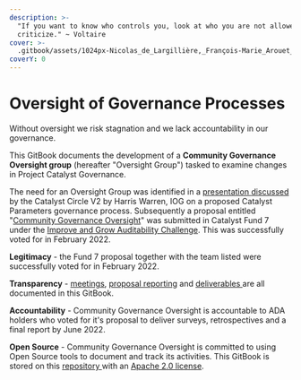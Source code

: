 ```yaml
---
description: >-
  "If you want to know who controls you, look at who you are not allowed to
  criticize." ~ Voltaire
cover: >-
  .gitbook/assets/1024px-Nicolas_de_Largillière,_François-Marie_Arouet_dit_Voltaire_adjusted.png
coverY: 0
---
```


# Oversight of Governance Processes

Without oversight we risk stagnation and we lack accountability in our governance.

This GitBook documents the development of a **Community Governance Oversight group** (hereafter "Oversight Group") tasked to examine changes in Project Catalyst Governance.

The need for an Oversight Group was identified in a [presentation ](https://quality-assurance-dao.gitbook.io/catalyst-circle-oversight-v2/meetings/meeting-2-november-25th-2021#presentation-slides)[discussed ](https://quality-assurance-dao.gitbook.io/catalyst-circle-oversight-v2/meetings/meeting-2-november-25th-2021#harris-warren-presentation-on-catalyst-parameters-governance-process-29-22)by the Catalyst Circle V2 by Harris Warren, IOG on a proposed Catalyst Parameters governance process. Subsequently a proposal entitled "[Community Governance Oversight](https://cardano.ideascale.com/c/idea/383517)" was submitted in Catalyst Fund 7 under the [Improve and Grow Auditability Challenge](https://cardano.ideascale.com/c/campaigns/26253/about). This was successfully voted for in February 2022.

**Legitimacy** - the Fund 7 proposal together with the team listed were successfully voted for in February 2022.

**Transparency** - [meetings](https://quality-assurance-dao.gitbook.io/community-governance-oversight/project-management/meetings-and-town-halls), [proposal reporting](https://quality-assurance-dao.gitbook.io/community-governance-oversight/proposal-reporting/proposal/f7-monthly-reports) and [deliverables ](https://quality-assurance-dao.gitbook.io/community-governance-oversight/governance-processes/overview)are all documented in this GitBook.

**Accountability** - Community Governance Oversight is accountable to ADA holders who voted for it's proposal to deliver surveys, retrospectives and a final report by June 2022.

**Open Source** - Community Governance Oversight is committed to using Open Source tools to document and track its activities. This GitBook is stored on this [repository ](https://github.com/Catalyst-Auditing/Community-Governance-Oversight)with an [Apache 2.0 license](LICENSE.md).
